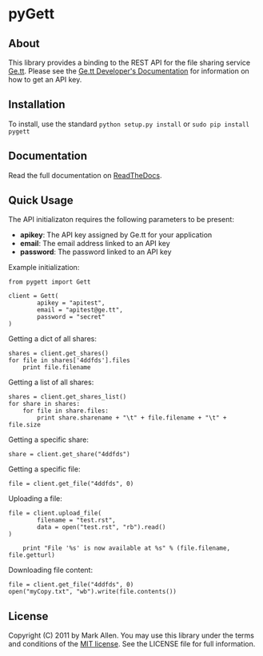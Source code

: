 pyGett
======

About
-----
This library provides a binding to the REST API for the file sharing service [Ge.tt](http://ge.tt). Please see
the [Ge.tt Developer's Documentation](http://ge.tt/developers) for information on how to get an API key.

Installation
------------
To install, use the standard `python setup.py install` or `sudo pip install pygett`

Documentation
-------------
Read the full documentation on [ReadTheDocs](http://pygett.readthedocs.org/).


Quick Usage
-----------
The API initializaton requires the following parameters to be present:

- **apikey**: The API key assigned by Ge.tt for your application
- **email**: The email address linked to an API key
- **password**: The password linked to an API key

Example initialization:

    from pygett import Gett

    client = Gett(
            apikey = "apitest",
            email = "apitest@ge.tt",
            password = "secret"
    )

Getting a dict of all shares:

    shares = client.get_shares()
    for file in shares['4ddfds'].files
        print file.filename

Getting a list of all shares:

    shares = client.get_shares_list()
    for share in shares:
        for file in share.files:
            print share.sharename + "\t" + file.filename + "\t" + file.size

Getting a specific share:

    share = client.get_share("4ddfds")

Getting a specific file:

    file = client.get_file("4ddfds", 0)

Uploading a file:

    file = client.upload_file(
            filename = "test.rst",
            data = open("test.rst", "rb").read()
    )

        print "File '%s' is now available at %s" % (file.filename, file.getturl)

Downloading file content:

    file = client.get_file("4ddfds", 0)
    open("myCopy.txt", "wb").write(file.contents())

License
-------
Copyright (C) 2011 by Mark Allen.  You may use this library under the terms and conditions 
of the [MIT license](http://www.opensource.org/licenses/mit-license.php).  See the LICENSE 
file for full information.
